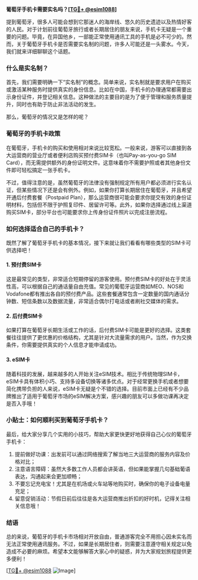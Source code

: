 **葡萄牙手机卡需要实名吗？[[TG💪+ @esim1088](https://t.me/s/esim1088)]**

提到葡萄牙，很多人可能会想到它那迷人的海岸线、悠久的历史遗迹以及热情好客的人民。对于计划前往葡萄牙旅行或者长期居住的朋友来说，手机卡无疑是一个重要的问题。毕竟，在异国他乡，一部能正常使用通讯工具的手机是必不可少的。然而，关于葡萄牙手机卡是否需要实名制的问题，许多人可能还是一头雾水。今天，我们就来详细聊聊这个话题。

### 什么是实名制？

首先，我们需要明确一下“实名制”的概念。简单来说，实名制就是要求用户在购买或激活某种服务时提供真实的身份信息。比如在中国，手机卡的办理通常都需要出示身份证件，并登记相关信息。这种做法的主要目的是为了便于管理和服务质量提升，同时也有助于防止非法活动的发生。

那么，葡萄牙的情况又是怎样的呢？

### 葡萄牙的手机卡政策

在葡萄牙，手机卡的购买和使用相对来说比较宽松。一般来说，游客可以直接到各大运营商的营业厅或者便利店购买预付费SIM卡（也叫Pay-as-you-go SIM Card），而无需提供额外的身份证明文件。这意味着你不需要护照或者其他身份文件即可轻松搞定一张手机卡。

不过，值得注意的是，虽然葡萄牙的法律没有强制规定所有用户都必须进行实名认证，但某些情况下还是会有例外。例如，如果你打算长期居住在葡萄牙，并且希望开通后付费套餐（Postpaid Plan），那么运营商很可能会要求你提交有效的身份证明材料，包括但不限于护照复印件、居留许可等。此外，如果你选择通过线上渠道购买SIM卡，部分平台也可能要求你上传身份证件照片以完成注册流程。

### 如何选择适合自己的手机卡？

既然了解了葡萄牙手机卡的基本情况，接下来就让我们看看有哪些类型的SIM卡可供选择吧！

#### 1. 预付费SIM卡
这是最常见的类型，非常适合短期停留的游客使用。预付费SIM卡的好处在于灵活性高，可以根据自己的通话量自由充值。常见的葡萄牙运营商如MEO、NOS和Vodafone都有推出各自的预付费产品。这些套餐通常包含一定数量的国内通话分钟数、短信条数以及数据流量，非常适合偶尔打电话或者刷社交媒体的需求。

#### 2. 后付费SIM卡
如果打算在葡萄牙长期生活或工作的话，后付费SIM卡可能是更好的选择。这类套餐往往提供了更优惠的价格结构，尤其是针对大流量需求的用户。当然，作为交换条件，你需要提供真实的个人信息才能申请成功。

#### 3. eSIM卡
随着科技的发展，越来越多的人开始关注eSIM技术。相比于传统物理SIM卡，eSIM卡具有体积小巧、支持多设备切换等诸多优点。对于经常更换手机或者想要简化携带负担的人来说，eSIM卡无疑是个不错的选择。目前市面上已经有不少品牌推出了适用于葡萄牙市场的eSIM解决方案，感兴趣的朋友可以多做功课再决定是否入手哦！

### 小贴士：如何顺利买到葡萄牙手机卡？

最后，给大家分享几个实用的小技巧，帮助大家更快更好地获得自己心仪的葡萄牙手机卡：

1. 提前做好功课：出发前可以通过网络搜索了解当地三大运营商的服务内容及价格对比；
2. 注意语言障碍：虽然大多数工作人员都会讲英语，但如果能掌握几句基础葡语表达，沟通起来会更加顺畅；
3. 不要忘记充电宝！尤其是在机场或火车站等地购买时，确保你的电子设备电量充足；
4. 留意促销活动：节假日前后往往是各大运营商推出折扣的好时机，记得关注相关信息哦！

### 结语

总的来说，葡萄牙的手机卡市场相对开放自由，普通游客完全不用担心因未实名而无法正常使用通讯服务。不过，如果是长期居住者，则需要注意遵守相关规定以免造成不必要的麻烦。希望本文能够解答大家心中的疑惑，并为大家规划旅程提供更多便利！

[[TG💪+ @esim1088](https://t.me/s/esim1088) ![Image](https://i.postimg.cc/4NQfJmqS/Snipaste-2025-05-13-00-14-12.png)]